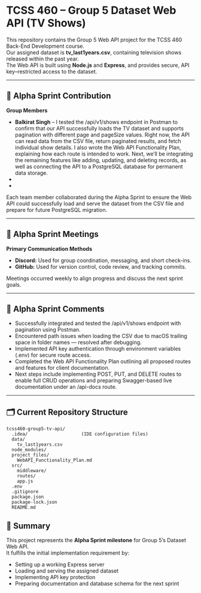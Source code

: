 # TCSS 460 – Group 5 Dataset Web API (TV Shows)

This repository contains the Group 5 Web API project for the TCSS 460 Back-End Development course.  
Our assigned dataset is **tv_last1years.csv**, containing television shows released within the past year.  
The Web API is built using **Node.js** and **Express**, and provides secure, API key–restricted access to the dataset.

---

## 🚀 Alpha Sprint Contribution

**Group Members**

- **Balkirat Singh** – I tested the /api/v1/shows endpoint in Postman to confirm that our API successfully loads the TV dataset and supports pagination with different page and pageSize values. Right now, the API can read data from the CSV file, return paginated results, and fetch individual show details. I also wrote the Web API Functionality Plan, explaining how each route is intended to work. Next, we’ll be integrating the remaining features like adding, updating, and deleting records, as well as connecting the API to a PostgreSQL database for permanent data storage. 
-
-

Each team member collaborated during the Alpha Sprint to ensure the Web API could successfully load and serve the dataset from the CSV file and prepare for future PostgreSQL migration.

---

## 💬 Alpha Sprint Meetings

**Primary Communication Methods**

- **Discord:** Used for group coordination, messaging, and short check-ins.  
- **GitHub:** Used for version control, code review, and tracking commits.  

Meetings occurred weekly to align progress and discuss the next sprint goals.

---

## 🧠 Alpha Sprint Comments

- Successfully integrated and tested the /api/v1/shows endpoint with pagination using Postman.  
- Encountered path issues when loading the CSV due to macOS trailing space in folder names — resolved after debugging.  
- Implemented API key authentication through environment variables (.env) for secure route access. 
- Completed the Web API Functionality Plan outlining all proposed routes and features for client documentation. 
- Next steps include implementing POST, PUT, and DELETE routes to enable full CRUD operations and preparing Swagger-based live documentation under an /api-docs route.

---

## 🗂️ Current Repository Structure

```
tcss460-group5-tv-api/
  .idea/                    (IDE configuration files)
  data/
    tv_last1years.csv
  node_modules/
  project_files/
    WebAPI_Functionality_Plan.md
  src/
    middleware/
    routes/
    app.js
  .env
  .gitignore
  package.json
  package-lock.json
  README.md
```

## 🧩 Summary

This project represents the **Alpha Sprint milestone** for Group 5’s Dataset Web API.  
It fulfills the initial implementation requirement by:
- Setting up a working Express server  
- Loading and serving the assigned dataset  
- Implementing API key protection  
- Preparing documentation and database schema for the next sprint
